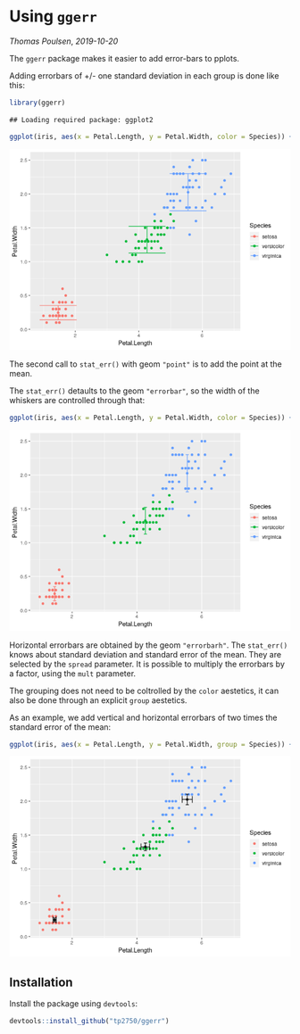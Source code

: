 Using `ggerr`
=============

*Thomas Poulsen*, *2019-10-20*

The `ggerr` package makes it easier to add error-bars to pplots.

Adding errorbars of +/- one standard deviation in each group is done like this:

``` r
library(ggerr)
```

    ## Loading required package: ggplot2

``` r
ggplot(iris, aes(x = Petal.Length, y = Petal.Width, color = Species)) + geom_point() + stat_err() + stat_err(geom="point")
```

![](ggerr_files/figure-markdown_github/unnamed-chunk-2-1.png)

The second call to `stat_err()` with geom `"point"` is to add the point at the mean.

The `stat_err()` detaults to the geom `"errorbar"`, so the width of the whiskers are controlled through that:

``` r
ggplot(iris, aes(x = Petal.Length, y = Petal.Width, color = Species)) + geom_point() + stat_err(width=.1) + stat_err(geom="point")
```

![](ggerr_files/figure-markdown_github/unnamed-chunk-3-1.png)

Horizontal errorbars are obtained by the geom `"errorbarh"`. The `stat_err()` knows about standard deviation and standard error of the mean. They are selected by the `spread` parameter. It is possible to multiply the errorbars by a factor, using the `mult` parameter.

The grouping does not need to be coltrolled by the `color` aestetics, it can also be done through an explicit `group` aestetics.

As an example, we add vertical and horizontal errorbars of two times the standard error of the mean:

``` r
ggplot(iris, aes(x = Petal.Length, y = Petal.Width, group = Species)) + geom_point(aes(color=Species)) + stat_err(spread = "se", mult = 2, width=.1) + stat_err(geom="point") + stat_err(spread = "se", mult = 2, geom = "errorbarh", height = .1)
```

![](ggerr_files/figure-markdown_github/unnamed-chunk-4-1.png)

## Installation

Install the package using `devtools`:

``` r
devtools::install_github("tp2750/ggerr")
```
